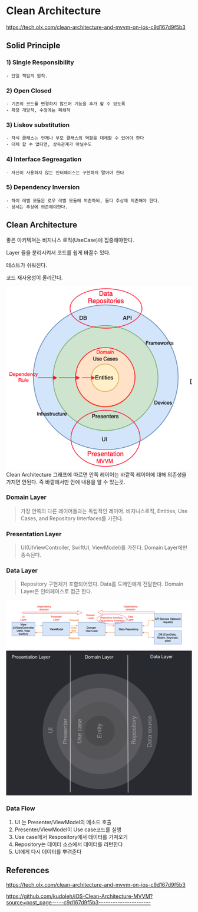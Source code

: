 Clean Architecture
===
https://tech.olx.com/clean-architecture-and-mvvm-on-ios-c9d167d9f5b3


Solid Principle
---

### 1) Single Responsibility
    - 단일 책임의 원칙.
### 2) Open Closed
    - 기존의 코드를 변경하지 않으며 기능을 추가 할 수 있도록
    - 확장 개방적, 수정에는 폐쇄적
### 3) Liskov substitution
    - 자식 클래스는 언제나 부모 클래스의 역할을 대체할 수 있어야 한다
    - 대체 할 수 없다면, 상속관계가 아닐수도
### 4) Interface Segreagation
    - 자신이 사용하지 않는 인터페이스는 구현하지 말아야 한다
### 5) Dependency Inversion
    - 하이 레벨 모듈은 로우 레벨 모듈에 의존하되, 둘다 추상에 의존해야 한다.
    - 상세는 추상에 의존해야한다. 

Clean Architecture
---
좋은 아키텍쳐는 비지니스 로직(UseCase)에 집중해야한다. 

Layer 들을 분리시켜서 코드를 쉽게 바꿀수 있다.

테스트가 쉬워진다.

코드 재사용성이 올라간다.
 
![unowned](/swift/img/iosArchitecture.png)  
Clean Architecture 그래프에 따르면 안쪽 레이어는 바깥쪽 레이어에 대해 의존성을 가지면 안된다. 즉 바깥에서만 안에 내용을 알 수 있는것.

### Domain Layer  
>가장 안쪽의 다른 레이어들과는 독립적인 레이어. 비지니스로직, Entities, Use Cases, and Repository Interfaces를 가진다. 
### Presentation Layer
>UI(UIViewController, SwiftUI, ViewModel)를 가진다. Domain Layer에만 종속된다.
### Data Layer  
>Repository 구현체가 포함되어있다. Data를 도메인에게 전달한다. Domain Layer은 인터페이스로 접근 한다. 

![unowned](/swift/img/iosClean.png)
![unowned](/swift/img/layers.png)


### Data Flow

1. UI 는 Presenter/ViewModel의 메소드 호출
2. Presenter/ViewModel이 Use case코드를 실행
3. Use case에서 Respository에서 데이터를 가져오기
4. Repository는 데이터 소스에서 데이터를 리턴한다
5. UI에게 다시 데이터를 뿌려준다

References
---
https://tech.olx.com/clean-architecture-and-mvvm-on-ios-c9d167d9f5b3

https://github.com/kudoleh/iOS-Clean-Architecture-MVVM?source=post_page-----c9d167d9f5b3----------------------